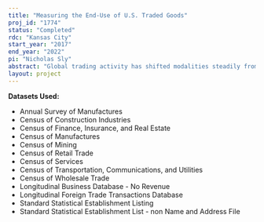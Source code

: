 ```yaml
---
title: "Measuring the End-Use of U.S. Traded Goods"
proj_id: "1774"
status: "Completed"
rdc: "Kansas City"
start_year: "2017"
end_year: "2022"
pi: "Nicholas Sly"
abstract: "Global trading activity has shifted modalities steadily from the exchange of goods used for final consumption towards globally integrated production networks that exchange goods used as intermediate inputs. Currently, evidence and analysis regarding the end-use of traded goods relies on characterizations that are available only for broad product categories, ad hoc in their characterization of goods, out of date, and not specific to U.S. economic activities. This research implements a new classification of end-use categories for traded goods that (i) characterizes end-use according to observed economic activity among U.S. firms, and (ii) measures the shares of import activity across sub-populations of different end-users for a wide variety of products. This project will identify firms in retail versus production sectors of the economy from the Longitudinal Business Database, and then classify imports by firms in retail sectors (production sectors) as having an end-use as consumption goods (intermediate goods). This strategy accounts for the fact that two different types of firms may import the same product for different end-uses. Measuring differences in end-uses of traded goods is key to identifying the determinants of import demand, and subsequently to understanding how exchange rate shocks pass-through to consumer prices, how aggregate import demand characteristics have changed over time, and how U.S. consumers and firms engage with the global economy."
layout: project
---
```


**Datasets Used:**

  - Annual Survey of Manufactures 
  - Census of Construction Industries 
  - Census of Finance, Insurance, and Real Estate 
  - Census of Manufactures 
  - Census of Mining 
  - Census of Retail Trade 
  - Census of Services 
  - Census of Transportation, Communications, and Utilities 
  - Census of Wholesale Trade 
  - Longitudinal Business Database - No Revenue 
  - Longitudinal Foreign Trade Transactions Database 
  - Standard Statistical Establishment Listing 
  - Standard Statistical Establishment List - non Name and Address File 

